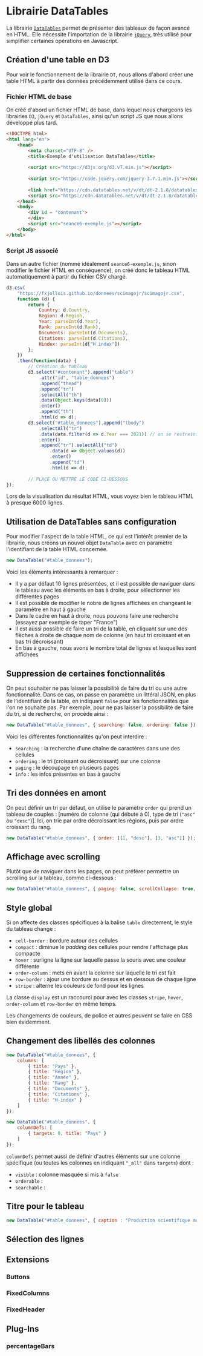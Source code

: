 # Librairie DataTables

La librairie [`DataTables`](https://datatables.net/) permet de présenter des tableaux de façon avancé en HTML. Elle nécessite l'importation de la librairie [`jQuery`](https://jquery.com/), très utilisé pour simplifier certaines opérations en Javascript.

## Création d'une table en D3

Pour voir le fonctionnement de la librairie `DT`, nous allons d'abord créer une table HTML à partir des données précédemment utilisé dans ce cours.

### Fichier HTML de base 

On créé d'abord un fichier HTML de base, dans lequel nous chargeons les librairies `D3`, `jQuery` et `DataTables`, ainsi qu'un script JS que nous allons développé plus tard.

```html
<!DOCTYPE html>
<html lang="en">
    <head>
        <meta charset="UTF-8" />
        <title>Exemple d'utilisation DataTables</title>
        
        <script src="https://d3js.org/d3.v7.min.js"></script>
        
        <script src="https://code.jquery.com/jquery-3.7.1.min.js"></script>
        
        <link href="https://cdn.datatables.net/v/dt/dt-2.1.8/datatables.min.css" rel="stylesheet">
        <script src="https://cdn.datatables.net/v/dt/dt-2.1.8/datatables.min.js"></script>
    </head>
    <body>
        <div id = "contenant">
        </div>
        <script src="seance6-exemple.js"></script>
    </body>
</html>
```

### Script JS associé

Dans un autre fichier (nommé idéalement `seance6-exemple.js`, sinon modifier le fichier HTML en conséquence), on créé donc le tableau HTML automatiquement à partir du fichier CSV chargé.

```js
d3.csv(
    "https://fxjollois.github.io/donnees/scimagojr/scimagojr.csv",
    function (d) {
        return {
            Country: d.Country,
            Region: d.Region,
            Year: parseInt(d.Year),
            Rank: parseInt(d.Rank),
            Documents: parseInt(d.Documents),
            Citations: parseInt(d.Citations),
            Hindex: parseInt(d["H index"])
        };
    })
    .then(function(data) {
        // Création du tableau
        d3.select("#contenant").append("table")
            .attr("id", "table_donnees")
            .append("thead")
            .append("tr")
            .selectAll("th")
            .data(Object.keys(data[0]))
            .enter()
            .append("th")
            .html(d => d);
        d3.select("#table_donnees").append("tbody")
            .selectAll("tr")
            .data(data.filter(d => d.Year === 2021)) // on se restreint à 2021 uniquement
            .enter()
            .append("tr").selectAll("td")
                .data(d => Object.values(d))
                .enter()
                .append("td")
                .html(d => d);
    
        // PLACE OU METTRE LE CODE CI-DESSOUS
});
```

Lors de la visualisation du résultat HTML, vous voyez bien le tableau HTML à presque 6000 lignes.

## Utilisation de DataTables sans configuration

Pour modifier l'aspect de la table HTML, ce qui est l'intérêt premier de la librairie, nous créons un nouvel objet `DataTable` avec en paramètre l'identifiant de la table HTML concernée.

```js
new DataTable("#table_donnees");
```

Voici les éléments intéressants à remarquer :

- Il y a par défaut 10 lignes présentées, et il est possible de naviguer dans le tableau avec les éléments en bas à droite, pour sélectionner les différentes pages
- Il est possible de modifier le nobre de lignes affichées en changeant le paramètre en haut à gauche
- Dans le cadre en haut à droite, nous pouvons faire une recherche (essayez par exemple de taper "France")
- Il est aussi possible de faire un tri de la table, en cliquant sur une des flèches à droite de chaque nom de colonne (en haut tri croissant et en bas tri décroissant)
- En bas à gauche, nous avons le nombre total de lignes et lesquelles sont affichées

## Suppression de certaines fonctionnalités

On peut souhaiter ne pas laisser la possibilité de faire du tri ou une autre fonctionnalité. Dans ce cas, on passe en paramètre un littéral JSON, en plus de l'identifiant de la table, en indiquant `false` pour les fonctionnalités que l'on ne souhaite pas. Par exemple, pour ne pas laisser la possibilité de faire du tri, si de recherche, on procède ainsi :

```js
new DataTable("#table_donnees", { searching: false, ordering: false });
```

Voici les différentes fonctionnalités qu'on peut interdire :

- `searching` : la recherche d'une chaîne de caractères dans une des cellules
- `ordering` : le tri (croissant ou décroissant) sur une colonne
- `paging` : le découpage en plusieurs pages
- `info` : les infos présentes en bas à gauche

## Tri des données en amont

On peut définir un tri par défaut, on utilise le paramètre `order` qui prend un tableau de couples : [numéro de colonne (qui débute à 0), type de tri (`"asc"` ou `"desc"`)]. Ici, on trie par ordre décroissant les régions, puis par ordre croissant du rang.

```js
new DataTable("#table_donnees", { order: [[1, "desc"], [3, "asc"]] });
```

## Affichage avec scrolling

Plutôt que de naviguer dans les pages, on peut préférer permettre un scrolling sur la tableau, comme ci-dessous :

```js
new DataTable("#table_donnees", { paging: false, scrollCollapse: true, scrollY: '600px' });
```

## Style global

Si on affecte des classes spécifiques à la balise `table` directement, le style du tableau change :

- `cell-border` : bordure autour des cellules
- `compact` : diminue le *padding* des cellules pour rendre l'affichage plus compacte
- `hover` : surligne la ligne sur laquelle passe la souris avec une couleur différente
- `order-column` : mets en avant la colonne sur laquelle le tri est fait
- `row-border` : ajour une bordure au dessus et en dessous de chaque ligne
- `stripe` : alterne les couleurs de fond pour les lignes

La classe `display` est un raccourci pour avec les classes `stripe`, `hover`, `order-column` et `row-border` en même temps.

Les changements de couleurs, de police et autres peuvent se faire en CSS bien évidemment.

## Changement des libellés des colonnes

```js
new DataTable("#table_donnees", {
    columns: [
        { title: "Pays" }, 
        { title: "Région" }, 
        { title: "Année" }, 
        { title: "Rang" }, 
        { title: "Documents" }, 
        { title: "Citations" }, 
        { title: "H-index" }
    ]
});
```

```js
new DataTable("#table_donnees", {
    columnDefs: [
        { targets: 0, title: "Pays" }
    ]
});
```

`columnDefs` permet aussi de définir d'autres éléments sur une colonne spécifique (ou toutes les colonnes en indiquant `"_all"` dans `targets`) dont :

- `visible` : colonne masquée si mis à `false`
- `orderable` : 
- `searchable` : 

## Titre pour le tableau

```js
new DataTable("#table_donnees", { caption : "Production scientifique mondiale depuis 1996" });
```


## Sélection des lignes


## Extensions

### Buttons

### FixedColumns

### FixedHeader

## Plug-Ins

### percentageBars

